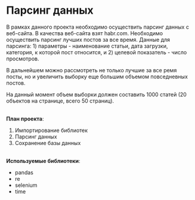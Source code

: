 # Парсинг данных

В рамках данного проекта необходимо осуществить парсинг данных с веб-сайта. В качества веб-сайта взят habr.com. Необходимо осуществить парсинг лучших постов за все время. Данные для парсинга: 1) параметры - наименование статьи, дата загрузки, категория, к которой пост относится, и 2) целевой показатель - число просмотров. 

В дальнейшем можно рассмотреть не только лучшие за все ремя посты, но и увеличить выборку еще большим объемом повседневных постов.

На данный момент объем выборки должен составить 1000 статей (20 объектов на странице, всего 50 страниц).

<br>**План проекта**:
1. Импортирование библиотек
2. Парсинг данных
3. Сохранение базы данных

<br>**Используемые библиотеки**:
- pandas
- re
- selenium
- time
